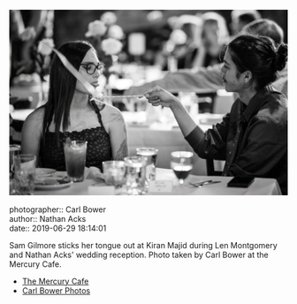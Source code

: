 ![Sam Gilmore sticks her tongue out at Kiran Majid](assets/2019-06-29-set-3-the-reception-34.webp)

photographer:: Carl Bower  
author:: Nathan Acks  
date:: 2019-06-29 18:14:01

Sam Gilmore sticks her tongue out at Kiran Majid during Len Montgomery and Nathan Acks' wedding reception. Photo taken by Carl Bower at the Mercury Cafe.

* [The Mercury Cafe](http://mercurycafe.com)
* [Carl Bower Photos](https://carlbowerphotos.com)
